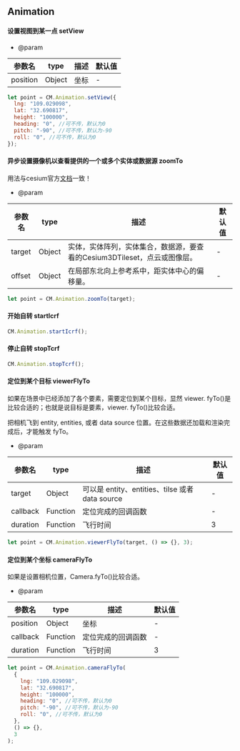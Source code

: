 ## Animation

#### 设置视图到某一点 setView

- @param

| 参数名   | type   | 描述 | 默认值 |
| -------- | ------ | ---- | ------ |
| position | Object | 坐标 | -      |

```js
let point = CM.Animation.setView({
  lng: "109.029098",
  lat: "32.690817",
  height: "100000",
  heading: "0", //可不传，默认为0
  pitch: "-90", //可不传，默认为-90
  roll: "0", //可不传，默认为0
});
```

#### 异步设置摄像机以查看提供的一个或多个实体或数据源 zoomTo

 用法与cesium官方[文档](http://cesium.xin/cesium/cn/Documentation1.62/Viewer.html?classFilter=viewer)一致！


- @param

| 参数名   | type   | 描述 | 默认值 |
| -------- | ------ | ---- | ------ |
| target | Object | 实体，实体阵列，实体集合，数据源，要查看的Cesium3DTileset，点云或图像层。 | -      |
| offset | Object | 在局部东北向上参考系中，距实体中心的偏移量。 | -      |

```js
let point = CM.Animation.zoomTo(target);
```

#### 开始自转 startIcrf

```js
CM.Animation.startIcrf();
```

#### 停止自转 stopTcrf

```js
CM.Animation.stopTcrf();
```

#### 定位到某个目标 viewerFlyTo

如果在场景中已经添加了各个要素，需要定位到某个目标，显然 viewer. fyTo()是比较合适的；也就是说目标是要素，viewer. fyTo()比较合适。

把相机飞到 entity, entities, 或者 data source 位置。在这些数据还加载和渲染完成后，才能触发 fyTo。

- @param

| 参数名   | type     | 描述                                            | 默认值 |
| -------- | -------- | ----------------------------------------------- | ------ |
| target   | Object   | 可以是 entity、entities、tilse 或者 data source | -      |
| callback | Function | 定位完成的回调函数                              | -      |
| duration | Function | 飞行时间                                        | 3      |

```js
let point = CM.Animation.viewerFlyTo(target, () => {}, 3);
```

#### 定位到某个坐标 cameraFlyTo

如果是设置相机位置，Camera.fyTo()比较合适。

- @param

| 参数名   | type     | 描述               | 默认值 |
| -------- | -------- | ------------------ | ------ |
| position | Object   | 坐标               | -      |
| callback | Function | 定位完成的回调函数 | -      |
| duration | Function | 飞行时间           | 3      |

```js
let point = CM.Animation.cameraFlyTo(
  {
    lng: "109.029098",
    lat: "32.690817",
    height: "100000",
    heading: "0", //可不传，默认为0
    pitch: "-90", //可不传，默认为-90
    roll: "0", //可不传，默认为0
  },
  () => {},
  3
);
```
